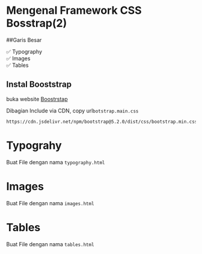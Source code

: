 # Mengenal Framework CSS Bosstrap(2)

##Garis Besar 

✅ Typography <br>
✅ Images <br>
✅ Tables <br>

## Instal Booststrap

buka website [Boostrstap](https://getbootstrap.com/)

Dibagian Include via CDN, copy url```botstrap.main.css```

```
https://cdn.jsdelivr.net/npm/bootstrap@5.2.0/dist/css/bootstrap.min.css
```

# Typograhy 

Buat File dengan nama ```typography.html```

# Images 

Buat File dengan nama ```images.html```

# Tables

Buat File dengan nama ```tables.html```
